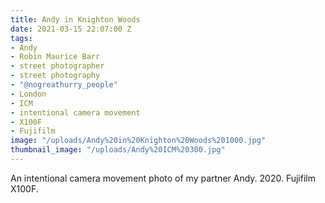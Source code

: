 ```yaml
---
title: Andy in Knighton Woods
date: 2021-03-15 22:07:00 Z
tags:
- Andy
- Robin Maurice Barr
- street photographer
- street photography
- "@nogreathurry_people"
- London
- ICM
- intentional camera movement
- X100F
- Fujifilm
image: "/uploads/Andy%20in%20Knighton%20Woods%201000.jpg"
thumbnail_image: "/uploads/Andy%20ICM%20300.jpg"
---
```


An intentional camera movement photo of my partner Andy. 2020. Fujifilm X100F. 